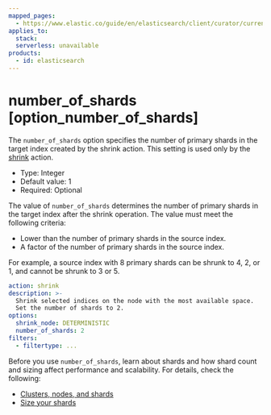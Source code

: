 ```yaml
---
mapped_pages:
  - https://www.elastic.co/guide/en/elasticsearch/client/curator/current/option_number_of_shards.html
applies_to:
  stack:
  serverless: unavailable
products:
  - id: elasticsearch
---
```


# number_of_shards [option_number_of_shards]

The `number_of_shards` option specifies the number of primary shards in the target index created by the shrink action. This setting is used only by the [shrink](/reference/shrink.md) action.

* Type: Integer
* Default value: 1
* Required: Optional

The value of `number_of_shards` determines the number of primary shards in the target index after the shrink operation. The value must meet the following criteria:

* Lower than the number of primary shards in the source index.
* A factor of the number of primary shards in the source index.

For example, a source index with 8 primary shards can be shrunk to 4, 2, or 1, and cannot be shrunk to 3 or 5. 

```yaml
action: shrink
description: >-
  Shrink selected indices on the node with the most available space.
  Set the number of shards to 2.
options:
  shrink_node: DETERMINISTIC
  number_of_shards: 2
filters:
  - filtertype: ...
```

Before you use `number_of_shards`, learn about shards and how shard count and sizing affect performance and scalability. For details, check the following:
* [Clusters, nodes, and shards](docs-content://deploy-manage/distributed-architecture/clusters-nodes-shards.md)
* [Size your shards](docs-content://deploy-manage/production-guidance/optimize-performance/size-shards.md)






